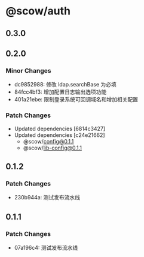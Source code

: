 # @scow/auth

## 0.3.0

## 0.2.0

### Minor Changes

- dc9852988: 修改 ldap.searchBase 为必填
- 84fcc4bf3: 增加配置日志输出选项功能
- 401a21ebe: 限制登录系统可回调域名和增加相关配置

### Patch Changes

- Updated dependencies [6814c3427]
- Updated dependencies [c24e21662]
  - @scow/config@0.1.1
  - @scow/lib-config@0.1.1

## 0.1.2

### Patch Changes

- 230b944a: 测试发布流水线

## 0.1.1

### Patch Changes

- 07a196c4: 测试发布流水线
